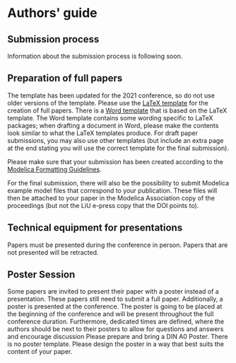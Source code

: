 # Authors' guide

## Submission process

Information about the submission process is following soon.

## Preparation of full papers

The template has been updated for the 2021 conference, so do not use older versions of the template.
Please use the [LaTeX template](https://github.com/modelica-association/conference-templates/tree/master/LaTeX) for the creation of full papers.
There is a [Word template](https://github.com/modelica-association/conference-templates/tree/master/MSWord) that is based on the LaTeX template.
The Word template contains some wording specific to LaTeX packages; when drafting a document in Word, please make the contents look similar to what the LaTeX templates produce.
For draft paper submissions, you may also use other templates (but include an extra page at the end stating you will use the correct template for the final submission).

Please make sure that your submission has been created according to the [Modelica Formatting Guidelines](formatting.md).

For the final submission, there will also be the possibility to submit Modelica example model files that correspond to your publication. These files will then be attached to your paper in the Modelica Association copy of the proceedings (but not the LiU e-press copy that the DOI points to).

## Technical equipment for presentations

Papers must be presented during the conference in person. Papers that are not presented will be retracted.

## Poster Session

Some papers are invited to present their paper with a poster instead of a presentation. These papers still need to submit a full paper. Additionally, a poster is presented at the conference. The poster is going to be placed at the beginning of the conference and will be present throughout the full conference duration. Furthermore, dedicated times are defined, where the authors should be next to their posters to allow for questions and answers and encourage discussion
Please prepare and bring a DIN A0 Poster. There is no poster template. Please design the poster in a way that best suits the content of your paper.